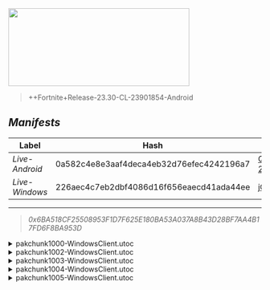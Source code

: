 <div style="pointer-events: none">
  <img style="pointer-events: none" src="https://raw.githubusercontent.com/Tectors/Archive/master/source/dependents/gen.27.00.svg" width="360" height="155">
<div>

 >  
  
  > ++Fortnite+Release-23.30-CL-23901854-Android

## *Manifests*
| Label | Hash | Route |
| - | - | - |
| *Live-Android* | 0a582c4e8e3aaf4deca4eb32d76efec4242196a7 | [Q2WjpzZB6MSlCJGhK0WBff9B84-2NA](https://github.com/Tectors/Archive/blob/master/manifests/Q2WjpzZB6MSlCJGhK0WBff9B84-2NA.manifest) |
| *Live-Windows* | 226aec4c7eb2dbf4086d16f656eaecd41ada44ee | [jCqdkjlhCqXO8734Zkmpi8Lp4vUHeA](https://github.com/Tectors/Archive/blob/master/manifests/jCqdkjlhCqXO8734Zkmpi8Lp4vUHeA.manifest) |

---

> *0x6BA518CF25508953F1D7F625E180BA53A037A8B43D28BF7AA4B17FD6F8BA953D*

<details>
  <summary>pakchunk1000-WindowsClient.utoc</summary>

 > 
    0x9A07F97284C0DD6F1AF3B07B65B9CAF1D31C4704E80410E3387E2A66858BC3DB

  <img src="https://raw.githubusercontent.com/Tectors/Archive/master/source/dependents/referred/EID_Adoration.svg" width="100"> 
</details>

<details>
  <summary>pakchunk1002-WindowsClient.utoc</summary>

 > 
    0xCD587447BC1ACEF41482E7264BD01860D9CDDA0FA8158BFC64C9610F75A71F45

  <img src="https://raw.githubusercontent.com/Tectors/Archive/master/source/dependents/referred/EID_Hurrah_Follower.svg" width="100"> <img src="https://raw.githubusercontent.com/Tectors/Archive/master/source/dependents/referred/EID_Hurrah.svg" width="100"> 
</details>

<details>
  <summary>pakchunk1003-WindowsClient.utoc</summary>

 > 
    0x409793E939FC900347001ADA2EFDDB4F853EE0353D6B1C7C9FB0231BDED6BDB1

  <img src="https://raw.githubusercontent.com/Tectors/Archive/master/source/dependents/referred/EID_PrivateJet.svg" width="100"> 
</details>

<details>
  <summary>pakchunk1004-WindowsClient.utoc</summary>

 > 
    0xCC361E13F9D394EF08DFCCE22A8FEAFECB2FDF0D9F1E45A70CD9FA9B0D1910D3

  <img src="https://raw.githubusercontent.com/Tectors/Archive/master/source/dependents/referred/EID_Reign_Follower.svg" width="100"> <img src="https://raw.githubusercontent.com/Tectors/Archive/master/source/dependents/referred/EID_Reign.svg" width="100"> 
</details>

<details>
  <summary>pakchunk1005-WindowsClient.utoc</summary>

 > 
    0x5F149D17C16F53A4CF98C8366452DCC4F5C5CA89B7B3921C0E9485CFCADC75F4

  <img src="https://raw.githubusercontent.com/Tectors/Archive/master/source/dependents/referred/EID_Devotion.svg" width="100"> 
</details>


